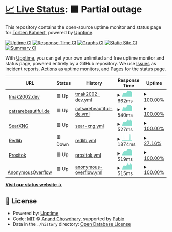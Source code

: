 # [📈 Live Status](https://tmak2002.github.io/Upptime): <!--live status--> **🟧 Partial outage**

This repository contains the open-source uptime monitor and status page for [Torben Kahnert](https://tmak2002.dev), powered by [Upptime](https://github.com/upptime/upptime).

[![Uptime CI](https://github.com/tmak2002/Upptime/workflows/Uptime%20CI/badge.svg)](https://github.com/tmak2002/Upptime/actions?query=workflow%3A%22Uptime+CI%22)
[![Response Time CI](https://github.com/tmak2002/Upptime/workflows/Response%20Time%20CI/badge.svg)](https://github.com/tmak2002/Upptime/actions?query=workflow%3A%22Response+Time+CI%22)
[![Graphs CI](https://github.com/tmak2002/Upptime/workflows/Graphs%20CI/badge.svg)](https://github.com/tmak2002/Upptime/actions?query=workflow%3A%22Graphs+CI%22)
[![Static Site CI](https://github.com/tmak2002/Upptime/workflows/Static%20Site%20CI/badge.svg)](https://github.com/tmak2002/Upptime/actions?query=workflow%3A%22Static+Site+CI%22)
[![Summary CI](https://github.com/tmak2002/Upptime/workflows/Summary%20CI/badge.svg)](https://github.com/tmak2002/Upptime/actions?query=workflow%3A%22Summary+CI%22)

With [Upptime](https://upptime.js.org), you can get your own unlimited and free uptime monitor and status page, powered entirely by a GitHub repository. We use [Issues](https://github.com/tmak2002/Upptime/issues) as incident reports, [Actions](https://github.com/tmak2002/Upptime/actions) as uptime monitors, and [Pages](https://tmak2002.github.io/Upptime) for the status page.

<!--start: status pages-->
<!-- This summary is generated by Upptime (https://github.com/upptime/upptime) -->
<!-- Do not edit this manually, your changes will be overwritten -->
<!-- prettier-ignore -->
| URL | Status | History | Response Time | Uptime |
| --- | ------ | ------- | ------------- | ------ |
| <img alt="" src="https://icons.duckduckgo.com/ip3/tmak2002.dev.ico" height="13"> [tmak2002.dev](https://tmak2002.dev) | 🟩 Up | [tmak2002-dev.yml](https://github.com/tmak2002/Upptime/commits/HEAD/history/tmak2002-dev.yml) | <details><summary><img alt="Response time graph" src="./graphs/tmak2002-dev/response-time-week.png" height="20"> 662ms</summary><br><a href="https://tmak2002.github.io/Upptime/history/tmak2002-dev"><img alt="Response time 649" src="https://img.shields.io/endpoint?url=https%3A%2F%2Fraw.githubusercontent.com%2Ftmak2002%2FUpptime%2FHEAD%2Fapi%2Ftmak2002-dev%2Fresponse-time.json"></a><br><a href="https://tmak2002.github.io/Upptime/history/tmak2002-dev"><img alt="24-hour response time 626" src="https://img.shields.io/endpoint?url=https%3A%2F%2Fraw.githubusercontent.com%2Ftmak2002%2FUpptime%2FHEAD%2Fapi%2Ftmak2002-dev%2Fresponse-time-day.json"></a><br><a href="https://tmak2002.github.io/Upptime/history/tmak2002-dev"><img alt="7-day response time 662" src="https://img.shields.io/endpoint?url=https%3A%2F%2Fraw.githubusercontent.com%2Ftmak2002%2FUpptime%2FHEAD%2Fapi%2Ftmak2002-dev%2Fresponse-time-week.json"></a><br><a href="https://tmak2002.github.io/Upptime/history/tmak2002-dev"><img alt="30-day response time 649" src="https://img.shields.io/endpoint?url=https%3A%2F%2Fraw.githubusercontent.com%2Ftmak2002%2FUpptime%2FHEAD%2Fapi%2Ftmak2002-dev%2Fresponse-time-month.json"></a><br><a href="https://tmak2002.github.io/Upptime/history/tmak2002-dev"><img alt="1-year response time 649" src="https://img.shields.io/endpoint?url=https%3A%2F%2Fraw.githubusercontent.com%2Ftmak2002%2FUpptime%2FHEAD%2Fapi%2Ftmak2002-dev%2Fresponse-time-year.json"></a></details> | <details><summary><a href="https://tmak2002.github.io/Upptime/history/tmak2002-dev">100.00%</a></summary><a href="https://tmak2002.github.io/Upptime/history/tmak2002-dev"><img alt="All-time uptime 100.00%" src="https://img.shields.io/endpoint?url=https%3A%2F%2Fraw.githubusercontent.com%2Ftmak2002%2FUpptime%2FHEAD%2Fapi%2Ftmak2002-dev%2Fuptime.json"></a><br><a href="https://tmak2002.github.io/Upptime/history/tmak2002-dev"><img alt="24-hour uptime 100.00%" src="https://img.shields.io/endpoint?url=https%3A%2F%2Fraw.githubusercontent.com%2Ftmak2002%2FUpptime%2FHEAD%2Fapi%2Ftmak2002-dev%2Fuptime-day.json"></a><br><a href="https://tmak2002.github.io/Upptime/history/tmak2002-dev"><img alt="7-day uptime 100.00%" src="https://img.shields.io/endpoint?url=https%3A%2F%2Fraw.githubusercontent.com%2Ftmak2002%2FUpptime%2FHEAD%2Fapi%2Ftmak2002-dev%2Fuptime-week.json"></a><br><a href="https://tmak2002.github.io/Upptime/history/tmak2002-dev"><img alt="30-day uptime 100.00%" src="https://img.shields.io/endpoint?url=https%3A%2F%2Fraw.githubusercontent.com%2Ftmak2002%2FUpptime%2FHEAD%2Fapi%2Ftmak2002-dev%2Fuptime-month.json"></a><br><a href="https://tmak2002.github.io/Upptime/history/tmak2002-dev"><img alt="1-year uptime 100.00%" src="https://img.shields.io/endpoint?url=https%3A%2F%2Fraw.githubusercontent.com%2Ftmak2002%2FUpptime%2FHEAD%2Fapi%2Ftmak2002-dev%2Fuptime-year.json"></a></details>
| <img alt="" src="https://icons.duckduckgo.com/ip3/catsarebeautiful.de.ico" height="13"> [catsarebeautiful.de](https://catsarebeautiful.de) | 🟩 Up | [catsarebeautiful-de.yml](https://github.com/tmak2002/Upptime/commits/HEAD/history/catsarebeautiful-de.yml) | <details><summary><img alt="Response time graph" src="./graphs/catsarebeautiful-de/response-time-week.png" height="20"> 540ms</summary><br><a href="https://tmak2002.github.io/Upptime/history/catsarebeautiful-de"><img alt="Response time 536" src="https://img.shields.io/endpoint?url=https%3A%2F%2Fraw.githubusercontent.com%2Ftmak2002%2FUpptime%2FHEAD%2Fapi%2Fcatsarebeautiful-de%2Fresponse-time.json"></a><br><a href="https://tmak2002.github.io/Upptime/history/catsarebeautiful-de"><img alt="24-hour response time 521" src="https://img.shields.io/endpoint?url=https%3A%2F%2Fraw.githubusercontent.com%2Ftmak2002%2FUpptime%2FHEAD%2Fapi%2Fcatsarebeautiful-de%2Fresponse-time-day.json"></a><br><a href="https://tmak2002.github.io/Upptime/history/catsarebeautiful-de"><img alt="7-day response time 540" src="https://img.shields.io/endpoint?url=https%3A%2F%2Fraw.githubusercontent.com%2Ftmak2002%2FUpptime%2FHEAD%2Fapi%2Fcatsarebeautiful-de%2Fresponse-time-week.json"></a><br><a href="https://tmak2002.github.io/Upptime/history/catsarebeautiful-de"><img alt="30-day response time 536" src="https://img.shields.io/endpoint?url=https%3A%2F%2Fraw.githubusercontent.com%2Ftmak2002%2FUpptime%2FHEAD%2Fapi%2Fcatsarebeautiful-de%2Fresponse-time-month.json"></a><br><a href="https://tmak2002.github.io/Upptime/history/catsarebeautiful-de"><img alt="1-year response time 536" src="https://img.shields.io/endpoint?url=https%3A%2F%2Fraw.githubusercontent.com%2Ftmak2002%2FUpptime%2FHEAD%2Fapi%2Fcatsarebeautiful-de%2Fresponse-time-year.json"></a></details> | <details><summary><a href="https://tmak2002.github.io/Upptime/history/catsarebeautiful-de">100.00%</a></summary><a href="https://tmak2002.github.io/Upptime/history/catsarebeautiful-de"><img alt="All-time uptime 100.00%" src="https://img.shields.io/endpoint?url=https%3A%2F%2Fraw.githubusercontent.com%2Ftmak2002%2FUpptime%2FHEAD%2Fapi%2Fcatsarebeautiful-de%2Fuptime.json"></a><br><a href="https://tmak2002.github.io/Upptime/history/catsarebeautiful-de"><img alt="24-hour uptime 100.00%" src="https://img.shields.io/endpoint?url=https%3A%2F%2Fraw.githubusercontent.com%2Ftmak2002%2FUpptime%2FHEAD%2Fapi%2Fcatsarebeautiful-de%2Fuptime-day.json"></a><br><a href="https://tmak2002.github.io/Upptime/history/catsarebeautiful-de"><img alt="7-day uptime 100.00%" src="https://img.shields.io/endpoint?url=https%3A%2F%2Fraw.githubusercontent.com%2Ftmak2002%2FUpptime%2FHEAD%2Fapi%2Fcatsarebeautiful-de%2Fuptime-week.json"></a><br><a href="https://tmak2002.github.io/Upptime/history/catsarebeautiful-de"><img alt="30-day uptime 100.00%" src="https://img.shields.io/endpoint?url=https%3A%2F%2Fraw.githubusercontent.com%2Ftmak2002%2FUpptime%2FHEAD%2Fapi%2Fcatsarebeautiful-de%2Fuptime-month.json"></a><br><a href="https://tmak2002.github.io/Upptime/history/catsarebeautiful-de"><img alt="1-year uptime 100.00%" src="https://img.shields.io/endpoint?url=https%3A%2F%2Fraw.githubusercontent.com%2Ftmak2002%2FUpptime%2FHEAD%2Fapi%2Fcatsarebeautiful-de%2Fuptime-year.json"></a></details>
| <img alt="" src="https://icons.duckduckgo.com/ip3/search.catsarebeautiful.de.ico" height="13"> [SearXNG](https://search.catsarebeautiful.de) | 🟩 Up | [sear-xng.yml](https://github.com/tmak2002/Upptime/commits/HEAD/history/sear-xng.yml) | <details><summary><img alt="Response time graph" src="./graphs/sear-xng/response-time-week.png" height="20"> 527ms</summary><br><a href="https://tmak2002.github.io/Upptime/history/sear-xng"><img alt="Response time 540" src="https://img.shields.io/endpoint?url=https%3A%2F%2Fraw.githubusercontent.com%2Ftmak2002%2FUpptime%2FHEAD%2Fapi%2Fsear-xng%2Fresponse-time.json"></a><br><a href="https://tmak2002.github.io/Upptime/history/sear-xng"><img alt="24-hour response time 478" src="https://img.shields.io/endpoint?url=https%3A%2F%2Fraw.githubusercontent.com%2Ftmak2002%2FUpptime%2FHEAD%2Fapi%2Fsear-xng%2Fresponse-time-day.json"></a><br><a href="https://tmak2002.github.io/Upptime/history/sear-xng"><img alt="7-day response time 527" src="https://img.shields.io/endpoint?url=https%3A%2F%2Fraw.githubusercontent.com%2Ftmak2002%2FUpptime%2FHEAD%2Fapi%2Fsear-xng%2Fresponse-time-week.json"></a><br><a href="https://tmak2002.github.io/Upptime/history/sear-xng"><img alt="30-day response time 540" src="https://img.shields.io/endpoint?url=https%3A%2F%2Fraw.githubusercontent.com%2Ftmak2002%2FUpptime%2FHEAD%2Fapi%2Fsear-xng%2Fresponse-time-month.json"></a><br><a href="https://tmak2002.github.io/Upptime/history/sear-xng"><img alt="1-year response time 540" src="https://img.shields.io/endpoint?url=https%3A%2F%2Fraw.githubusercontent.com%2Ftmak2002%2FUpptime%2FHEAD%2Fapi%2Fsear-xng%2Fresponse-time-year.json"></a></details> | <details><summary><a href="https://tmak2002.github.io/Upptime/history/sear-xng">100.00%</a></summary><a href="https://tmak2002.github.io/Upptime/history/sear-xng"><img alt="All-time uptime 100.00%" src="https://img.shields.io/endpoint?url=https%3A%2F%2Fraw.githubusercontent.com%2Ftmak2002%2FUpptime%2FHEAD%2Fapi%2Fsear-xng%2Fuptime.json"></a><br><a href="https://tmak2002.github.io/Upptime/history/sear-xng"><img alt="24-hour uptime 100.00%" src="https://img.shields.io/endpoint?url=https%3A%2F%2Fraw.githubusercontent.com%2Ftmak2002%2FUpptime%2FHEAD%2Fapi%2Fsear-xng%2Fuptime-day.json"></a><br><a href="https://tmak2002.github.io/Upptime/history/sear-xng"><img alt="7-day uptime 100.00%" src="https://img.shields.io/endpoint?url=https%3A%2F%2Fraw.githubusercontent.com%2Ftmak2002%2FUpptime%2FHEAD%2Fapi%2Fsear-xng%2Fuptime-week.json"></a><br><a href="https://tmak2002.github.io/Upptime/history/sear-xng"><img alt="30-day uptime 100.00%" src="https://img.shields.io/endpoint?url=https%3A%2F%2Fraw.githubusercontent.com%2Ftmak2002%2FUpptime%2FHEAD%2Fapi%2Fsear-xng%2Fuptime-month.json"></a><br><a href="https://tmak2002.github.io/Upptime/history/sear-xng"><img alt="1-year uptime 100.00%" src="https://img.shields.io/endpoint?url=https%3A%2F%2Fraw.githubusercontent.com%2Ftmak2002%2FUpptime%2FHEAD%2Fapi%2Fsear-xng%2Fuptime-year.json"></a></details>
| <img alt="" src="https://icons.duckduckgo.com/ip3/redlib.catsarebeautiful.de.ico" height="13"> [Redlib](https://redlib.catsarebeautiful.de) | 🟥 Down | [redlib.yml](https://github.com/tmak2002/Upptime/commits/HEAD/history/redlib.yml) | <details><summary><img alt="Response time graph" src="./graphs/redlib/response-time-week.png" height="20"> 1874ms</summary><br><a href="https://tmak2002.github.io/Upptime/history/redlib"><img alt="Response time 1613" src="https://img.shields.io/endpoint?url=https%3A%2F%2Fraw.githubusercontent.com%2Ftmak2002%2FUpptime%2FHEAD%2Fapi%2Fredlib%2Fresponse-time.json"></a><br><a href="https://tmak2002.github.io/Upptime/history/redlib"><img alt="24-hour response time 1575" src="https://img.shields.io/endpoint?url=https%3A%2F%2Fraw.githubusercontent.com%2Ftmak2002%2FUpptime%2FHEAD%2Fapi%2Fredlib%2Fresponse-time-day.json"></a><br><a href="https://tmak2002.github.io/Upptime/history/redlib"><img alt="7-day response time 1874" src="https://img.shields.io/endpoint?url=https%3A%2F%2Fraw.githubusercontent.com%2Ftmak2002%2FUpptime%2FHEAD%2Fapi%2Fredlib%2Fresponse-time-week.json"></a><br><a href="https://tmak2002.github.io/Upptime/history/redlib"><img alt="30-day response time 1613" src="https://img.shields.io/endpoint?url=https%3A%2F%2Fraw.githubusercontent.com%2Ftmak2002%2FUpptime%2FHEAD%2Fapi%2Fredlib%2Fresponse-time-month.json"></a><br><a href="https://tmak2002.github.io/Upptime/history/redlib"><img alt="1-year response time 1613" src="https://img.shields.io/endpoint?url=https%3A%2F%2Fraw.githubusercontent.com%2Ftmak2002%2FUpptime%2FHEAD%2Fapi%2Fredlib%2Fresponse-time-year.json"></a></details> | <details><summary><a href="https://tmak2002.github.io/Upptime/history/redlib">27.16%</a></summary><a href="https://tmak2002.github.io/Upptime/history/redlib"><img alt="All-time uptime 27.04%" src="https://img.shields.io/endpoint?url=https%3A%2F%2Fraw.githubusercontent.com%2Ftmak2002%2FUpptime%2FHEAD%2Fapi%2Fredlib%2Fuptime.json"></a><br><a href="https://tmak2002.github.io/Upptime/history/redlib"><img alt="24-hour uptime 39.93%" src="https://img.shields.io/endpoint?url=https%3A%2F%2Fraw.githubusercontent.com%2Ftmak2002%2FUpptime%2FHEAD%2Fapi%2Fredlib%2Fuptime-day.json"></a><br><a href="https://tmak2002.github.io/Upptime/history/redlib"><img alt="7-day uptime 27.16%" src="https://img.shields.io/endpoint?url=https%3A%2F%2Fraw.githubusercontent.com%2Ftmak2002%2FUpptime%2FHEAD%2Fapi%2Fredlib%2Fuptime-week.json"></a><br><a href="https://tmak2002.github.io/Upptime/history/redlib"><img alt="30-day uptime 27.04%" src="https://img.shields.io/endpoint?url=https%3A%2F%2Fraw.githubusercontent.com%2Ftmak2002%2FUpptime%2FHEAD%2Fapi%2Fredlib%2Fuptime-month.json"></a><br><a href="https://tmak2002.github.io/Upptime/history/redlib"><img alt="1-year uptime 27.04%" src="https://img.shields.io/endpoint?url=https%3A%2F%2Fraw.githubusercontent.com%2Ftmak2002%2FUpptime%2FHEAD%2Fapi%2Fredlib%2Fuptime-year.json"></a></details>
| <img alt="" src="https://icons.duckduckgo.com/ip3/proxitok.catsarebeautiful.de.ico" height="13"> [Proxitok](https://proxitok.catsarebeautiful.de) | 🟩 Up | [proxitok.yml](https://github.com/tmak2002/Upptime/commits/HEAD/history/proxitok.yml) | <details><summary><img alt="Response time graph" src="./graphs/proxitok/response-time-week.png" height="20"> 519ms</summary><br><a href="https://tmak2002.github.io/Upptime/history/proxitok"><img alt="Response time 527" src="https://img.shields.io/endpoint?url=https%3A%2F%2Fraw.githubusercontent.com%2Ftmak2002%2FUpptime%2FHEAD%2Fapi%2Fproxitok%2Fresponse-time.json"></a><br><a href="https://tmak2002.github.io/Upptime/history/proxitok"><img alt="24-hour response time 467" src="https://img.shields.io/endpoint?url=https%3A%2F%2Fraw.githubusercontent.com%2Ftmak2002%2FUpptime%2FHEAD%2Fapi%2Fproxitok%2Fresponse-time-day.json"></a><br><a href="https://tmak2002.github.io/Upptime/history/proxitok"><img alt="7-day response time 519" src="https://img.shields.io/endpoint?url=https%3A%2F%2Fraw.githubusercontent.com%2Ftmak2002%2FUpptime%2FHEAD%2Fapi%2Fproxitok%2Fresponse-time-week.json"></a><br><a href="https://tmak2002.github.io/Upptime/history/proxitok"><img alt="30-day response time 527" src="https://img.shields.io/endpoint?url=https%3A%2F%2Fraw.githubusercontent.com%2Ftmak2002%2FUpptime%2FHEAD%2Fapi%2Fproxitok%2Fresponse-time-month.json"></a><br><a href="https://tmak2002.github.io/Upptime/history/proxitok"><img alt="1-year response time 527" src="https://img.shields.io/endpoint?url=https%3A%2F%2Fraw.githubusercontent.com%2Ftmak2002%2FUpptime%2FHEAD%2Fapi%2Fproxitok%2Fresponse-time-year.json"></a></details> | <details><summary><a href="https://tmak2002.github.io/Upptime/history/proxitok">100.00%</a></summary><a href="https://tmak2002.github.io/Upptime/history/proxitok"><img alt="All-time uptime 100.00%" src="https://img.shields.io/endpoint?url=https%3A%2F%2Fraw.githubusercontent.com%2Ftmak2002%2FUpptime%2FHEAD%2Fapi%2Fproxitok%2Fuptime.json"></a><br><a href="https://tmak2002.github.io/Upptime/history/proxitok"><img alt="24-hour uptime 100.00%" src="https://img.shields.io/endpoint?url=https%3A%2F%2Fraw.githubusercontent.com%2Ftmak2002%2FUpptime%2FHEAD%2Fapi%2Fproxitok%2Fuptime-day.json"></a><br><a href="https://tmak2002.github.io/Upptime/history/proxitok"><img alt="7-day uptime 100.00%" src="https://img.shields.io/endpoint?url=https%3A%2F%2Fraw.githubusercontent.com%2Ftmak2002%2FUpptime%2FHEAD%2Fapi%2Fproxitok%2Fuptime-week.json"></a><br><a href="https://tmak2002.github.io/Upptime/history/proxitok"><img alt="30-day uptime 100.00%" src="https://img.shields.io/endpoint?url=https%3A%2F%2Fraw.githubusercontent.com%2Ftmak2002%2FUpptime%2FHEAD%2Fapi%2Fproxitok%2Fuptime-month.json"></a><br><a href="https://tmak2002.github.io/Upptime/history/proxitok"><img alt="1-year uptime 100.00%" src="https://img.shields.io/endpoint?url=https%3A%2F%2Fraw.githubusercontent.com%2Ftmak2002%2FUpptime%2FHEAD%2Fapi%2Fproxitok%2Fuptime-year.json"></a></details>
| <img alt="" src="https://icons.duckduckgo.com/ip3/overflow.catsarebeautiful.de.ico" height="13"> [AnonymousOverflow](https://overflow.catsarebeautiful.de) | 🟩 Up | [anonymous-overflow.yml](https://github.com/tmak2002/Upptime/commits/HEAD/history/anonymous-overflow.yml) | <details><summary><img alt="Response time graph" src="./graphs/anonymous-overflow/response-time-week.png" height="20"> 515ms</summary><br><a href="https://tmak2002.github.io/Upptime/history/anonymous-overflow"><img alt="Response time 519" src="https://img.shields.io/endpoint?url=https%3A%2F%2Fraw.githubusercontent.com%2Ftmak2002%2FUpptime%2FHEAD%2Fapi%2Fanonymous-overflow%2Fresponse-time.json"></a><br><a href="https://tmak2002.github.io/Upptime/history/anonymous-overflow"><img alt="24-hour response time 490" src="https://img.shields.io/endpoint?url=https%3A%2F%2Fraw.githubusercontent.com%2Ftmak2002%2FUpptime%2FHEAD%2Fapi%2Fanonymous-overflow%2Fresponse-time-day.json"></a><br><a href="https://tmak2002.github.io/Upptime/history/anonymous-overflow"><img alt="7-day response time 515" src="https://img.shields.io/endpoint?url=https%3A%2F%2Fraw.githubusercontent.com%2Ftmak2002%2FUpptime%2FHEAD%2Fapi%2Fanonymous-overflow%2Fresponse-time-week.json"></a><br><a href="https://tmak2002.github.io/Upptime/history/anonymous-overflow"><img alt="30-day response time 519" src="https://img.shields.io/endpoint?url=https%3A%2F%2Fraw.githubusercontent.com%2Ftmak2002%2FUpptime%2FHEAD%2Fapi%2Fanonymous-overflow%2Fresponse-time-month.json"></a><br><a href="https://tmak2002.github.io/Upptime/history/anonymous-overflow"><img alt="1-year response time 519" src="https://img.shields.io/endpoint?url=https%3A%2F%2Fraw.githubusercontent.com%2Ftmak2002%2FUpptime%2FHEAD%2Fapi%2Fanonymous-overflow%2Fresponse-time-year.json"></a></details> | <details><summary><a href="https://tmak2002.github.io/Upptime/history/anonymous-overflow">100.00%</a></summary><a href="https://tmak2002.github.io/Upptime/history/anonymous-overflow"><img alt="All-time uptime 100.00%" src="https://img.shields.io/endpoint?url=https%3A%2F%2Fraw.githubusercontent.com%2Ftmak2002%2FUpptime%2FHEAD%2Fapi%2Fanonymous-overflow%2Fuptime.json"></a><br><a href="https://tmak2002.github.io/Upptime/history/anonymous-overflow"><img alt="24-hour uptime 100.00%" src="https://img.shields.io/endpoint?url=https%3A%2F%2Fraw.githubusercontent.com%2Ftmak2002%2FUpptime%2FHEAD%2Fapi%2Fanonymous-overflow%2Fuptime-day.json"></a><br><a href="https://tmak2002.github.io/Upptime/history/anonymous-overflow"><img alt="7-day uptime 100.00%" src="https://img.shields.io/endpoint?url=https%3A%2F%2Fraw.githubusercontent.com%2Ftmak2002%2FUpptime%2FHEAD%2Fapi%2Fanonymous-overflow%2Fuptime-week.json"></a><br><a href="https://tmak2002.github.io/Upptime/history/anonymous-overflow"><img alt="30-day uptime 100.00%" src="https://img.shields.io/endpoint?url=https%3A%2F%2Fraw.githubusercontent.com%2Ftmak2002%2FUpptime%2FHEAD%2Fapi%2Fanonymous-overflow%2Fuptime-month.json"></a><br><a href="https://tmak2002.github.io/Upptime/history/anonymous-overflow"><img alt="1-year uptime 100.00%" src="https://img.shields.io/endpoint?url=https%3A%2F%2Fraw.githubusercontent.com%2Ftmak2002%2FUpptime%2FHEAD%2Fapi%2Fanonymous-overflow%2Fuptime-year.json"></a></details>

<!--end: status pages-->

[**Visit our status website →**](https://tmak2002.github.io/Upptime)

## 📄 License

- Powered by: [Upptime](https://github.com/upptime/upptime)
- Code: [MIT](./LICENSE) © [Anand Chowdhary](https://anandchowdhary.com), supported by [Pabio](https://pabio.com)
- Data in the `./history` directory: [Open Database License](https://opendatacommons.org/licenses/odbl/1-0/)
